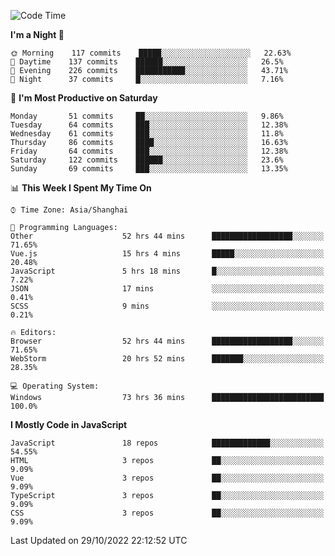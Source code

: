 <!--START_SECTION:waka-->
![Code Time](http://img.shields.io/badge/Code%20Time-1%2C365%20hrs%2039%20mins-blue)

**I'm a Night 🦉** 

```text
🌞 Morning    117 commits    █████░░░░░░░░░░░░░░░░░░░░   22.63% 
🌆 Daytime    137 commits    ██████░░░░░░░░░░░░░░░░░░░   26.5% 
🌃 Evening    226 commits    ███████████░░░░░░░░░░░░░░   43.71% 
🌙 Night      37 commits     █░░░░░░░░░░░░░░░░░░░░░░░░   7.16%

```
📅 **I'm Most Productive on Saturday** 

```text
Monday       51 commits     ██░░░░░░░░░░░░░░░░░░░░░░░   9.86% 
Tuesday      64 commits     ███░░░░░░░░░░░░░░░░░░░░░░   12.38% 
Wednesday    61 commits     ███░░░░░░░░░░░░░░░░░░░░░░   11.8% 
Thursday     86 commits     ████░░░░░░░░░░░░░░░░░░░░░   16.63% 
Friday       64 commits     ███░░░░░░░░░░░░░░░░░░░░░░   12.38% 
Saturday     122 commits    ██████░░░░░░░░░░░░░░░░░░░   23.6% 
Sunday       69 commits     ███░░░░░░░░░░░░░░░░░░░░░░   13.35%

```


📊 **This Week I Spent My Time On** 

```text
⌚︎ Time Zone: Asia/Shanghai

💬 Programming Languages: 
Other                    52 hrs 44 mins      ██████████████████░░░░░░░   71.65% 
Vue.js                   15 hrs 4 mins       █████░░░░░░░░░░░░░░░░░░░░   20.48% 
JavaScript               5 hrs 18 mins       █░░░░░░░░░░░░░░░░░░░░░░░░   7.22% 
JSON                     17 mins             ░░░░░░░░░░░░░░░░░░░░░░░░░   0.41% 
SCSS                     9 mins              ░░░░░░░░░░░░░░░░░░░░░░░░░   0.21%

🔥 Editors: 
Browser                  52 hrs 44 mins      ██████████████████░░░░░░░   71.65% 
WebStorm                 20 hrs 52 mins      ███████░░░░░░░░░░░░░░░░░░   28.35%

💻 Operating System: 
Windows                  73 hrs 36 mins      █████████████████████████   100.0%

```

**I Mostly Code in JavaScript** 

```text
JavaScript               18 repos            █████████████░░░░░░░░░░░░   54.55% 
HTML                     3 repos             ██░░░░░░░░░░░░░░░░░░░░░░░   9.09% 
Vue                      3 repos             ██░░░░░░░░░░░░░░░░░░░░░░░   9.09% 
TypeScript               3 repos             ██░░░░░░░░░░░░░░░░░░░░░░░   9.09% 
CSS                      3 repos             ██░░░░░░░░░░░░░░░░░░░░░░░   9.09%

```



 Last Updated on 29/10/2022 22:12:52 UTC
<!--END_SECTION:waka-->

<!--
**likaiqiang/likaiqiang** is a ✨ _special_ ✨ repository because its `README.md` (this file) appears on your GitHub profile.

Here are some ideas to get you started:

- 🔭 I’m currently working on ...
- 🌱 I’m currently learning ...
- 👯 I’m looking to collaborate on ...
- 🤔 I’m looking for help with ...
- 💬 Ask me about ...
- 📫 How to reach me: ...
- 😄 Pronouns: ...
- ⚡ Fun fact: ...
-->
